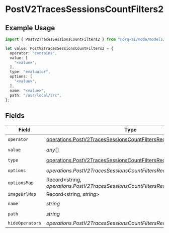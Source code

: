 # PostV2TracesSessionsCountFilters2

## Example Usage

```typescript
import { PostV2TracesSessionsCountFilters2 } from "@orq-ai/node/models/operations";

let value: PostV2TracesSessionsCountFilters2 = {
  operator: "contains",
  value: [
    "<value>",
  ],
  type: "evaluator",
  options: [
    "<value>",
  ],
  name: "<value>",
  path: "/usr/local/src",
};
```

## Fields

| Field                                                                                                                                    | Type                                                                                                                                     | Required                                                                                                                                 | Description                                                                                                                              |
| ---------------------------------------------------------------------------------------------------------------------------------------- | ---------------------------------------------------------------------------------------------------------------------------------------- | ---------------------------------------------------------------------------------------------------------------------------------------- | ---------------------------------------------------------------------------------------------------------------------------------------- |
| `operator`                                                                                                                               | [operations.PostV2TracesSessionsCountFiltersRequestOperator](../../models/operations/postv2tracessessionscountfiltersrequestoperator.md) | :heavy_check_mark:                                                                                                                       | N/A                                                                                                                                      |
| `value`                                                                                                                                  | *any*[]                                                                                                                                  | :heavy_check_mark:                                                                                                                       | N/A                                                                                                                                      |
| `type`                                                                                                                                   | [operations.PostV2TracesSessionsCountFiltersRequestType](../../models/operations/postv2tracessessionscountfiltersrequesttype.md)         | :heavy_check_mark:                                                                                                                       | N/A                                                                                                                                      |
| `options`                                                                                                                                | *operations.PostV2TracesSessionsCountFiltersRequestOptions*[]                                                                            | :heavy_check_mark:                                                                                                                       | N/A                                                                                                                                      |
| `optionsMap`                                                                                                                             | Record<string, *operations.PostV2TracesSessionsCountFiltersRequestOptionsMap*>                                                           | :heavy_minus_sign:                                                                                                                       | N/A                                                                                                                                      |
| `imageUrlMap`                                                                                                                            | Record<string, *string*>                                                                                                                 | :heavy_minus_sign:                                                                                                                       | N/A                                                                                                                                      |
| `name`                                                                                                                                   | *string*                                                                                                                                 | :heavy_check_mark:                                                                                                                       | N/A                                                                                                                                      |
| `path`                                                                                                                                   | *string*                                                                                                                                 | :heavy_check_mark:                                                                                                                       | N/A                                                                                                                                      |
| `hideOperators`                                                                                                                          | *operations.PostV2TracesSessionsCountFiltersRequestHideOperators*[]                                                                      | :heavy_minus_sign:                                                                                                                       | N/A                                                                                                                                      |